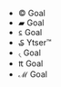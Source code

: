 -  © Goal
- ▰ Goal
-  ⃀ Goal
-  ₷ Ytser™
-  ৻ Goal
-  ₶ Goal
- ℳ Goal

<!---
GuruYtser/GuruYtser is a ✨ special ✨ repository because its `README.md` (this file) appears on your GitHub profile.
You can click the Preview link to take a look at your changes.
--->
